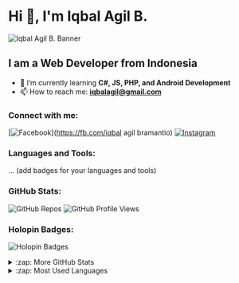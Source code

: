 # Hi 👋, I'm Iqbal Agil B.

![Iqbal Agil B. Banner](https://github.com/YOUR_USERNAME/YOUR_REPOSITORY_NAME/blob/main/YOUR_IMAGE_NAME.png)

## I am a Web Developer from Indonesia

- 🌱 I’m currently learning **C#, JS, PHP, and Android Development**
- 📫 How to reach me: **iqbalagil@gmail.com**

### Connect with me:
[![Facebook](https://img.shields.io/badge/Facebook-1877F2?style=for-the-badge&logo=facebook&logoColor=white)](https://fb.com/iqbal agil bramantio)
[![Instagram](https://img.shields.io/badge/Instagram-E4405F?style=for-the-badge&logo=instagram&logoColor=white)](https://instagram.com/iqbala7gil.0)

### Languages and Tools:
... (add badges for your languages and tools)

### GitHub Stats:
![GitHub Repos](https://badgen.net/github/repos/YOUR_USERNAME)
![GitHub Profile Views](https://komarev.com/ghpvc/?username=YOUR_USERNAME&style=flat-square)

### Holopin Badges:
![Holopin Badges](YOUR_HOLOPIN_BADGE_CODE_HERE)

<details>
  <summary>:zap: More GitHub Stats</summary>
  <img align="left" alt="Iqbal's GitHub Stats" src="https://github-readme-stats.vercel.app/api?username=iqbalagil&show_icons=true&hide_border=true" />
</details>

<details>
  <summary>:zap: Most Used Languages</summary>
  <img align="left" alt="Iqbal's Most Used Languages" src="https://github-readme-stats.vercel.app/api/top-langs/?username=iqbalagil&layout=compact&hide_border=true" />
</details>
